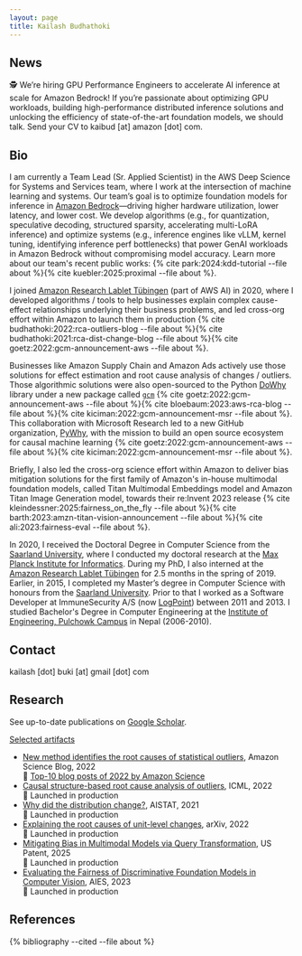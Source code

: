 ```yaml
---
layout: page
title: Kailash Budhathoki
---
```

## News
🕵 We’re hiring GPU Performance Engineers to accelerate AI inference at scale for Amazon Bedrock! If you’re passionate about optimizing GPU workloads, building high-performance distributed inference solutions and unlocking the efficiency of state-of-the-art foundation models, we should talk. Send your CV to kaibud [at] amazon [dot] com.

## Bio

I am currently a Team Lead (Sr. Applied Scientist) in the AWS Deep Science for Systems and Services team, where I work at the intersection of machine learning and systems. Our team’s goal is to optimize foundation models for inference in [Amazon Bedrock](https://aws.amazon.com/bedrock/)—driving higher hardware utilization, lower latency, and lower cost. We develop algorithms (e.g., for quantization, speculative decoding, structured sparsity, accelerating multi-LoRA inference) and optimize systems (e.g., inference engines like vLLM, kernel tuning, identifying inference perf bottlenecks) that power GenAI workloads in Amazon Bedrock without compromising model accuracy. Learn more about our team's recent public works: {% cite park:2024:kdd-tutorial --file about %}{% cite kuebler:2025:proximal --file about %}.

I joined [Amazon Research Lablet Tübingen](https://www.amazon.science/latest-news/amazons-fourth-r-d-center-in-germany-is-dedicated-to-open-ai-research) (part of AWS AI) in 2020, where I developed algorithms / tools to help businesses explain complex cause-effect relationships underlying their business problems, and led cross-org effort within Amazon to launch them in production {% cite budhathoki:2022:rca-outliers-blog --file about %}{% cite budhathoki:2021:rca-dist-change-blog --file about %}{% cite goetz:2022:gcm-announcement-aws --file about %}.
<!-- Typical business problems involved effect estimation, and root cause analysis of changes / outliers. Some solutions are still actively used in production by -->
Businesses like Amazon Supply Chain and Amazon Ads actively use those solutions for effect estimation and root cause analysis of changes / outliers.
Those algorithmic solutions were also open-sourced to the Python [DoWhy](https://github.com/py-why/dowhy) library under a new package called [`gcm`](https://www.pywhy.org/dowhy/v0.9.1/user_guide/gcm_based_inference/introduction.html) {% cite goetz:2022:gcm-announcement-aws --file about %}{% cite  bloebaum:2023:aws-rca-blog --file about %}{% cite kiciman:2022:gcm-announcement-msr --file about %}. This collaboration with Microsoft Research led to a new GitHub organization, [PyWhy](https://www.pywhy.org/), with the mission to build an open source ecosystem for causal machine learning {% cite goetz:2022:gcm-announcement-aws --file about %}{% cite kiciman:2022:gcm-announcement-msr --file about %}.
<!--  -->
Briefly, I also led the cross-org science effort within Amazon to deliver bias mitigation solutions for the first family of Amazon's in-house multimodal foundation models, called Titan Multimodal Embeddings model and Amazon Titan Image Generation model, towards their re:Invent 2023 release {% cite kleindessner:2025:fairness_on_the_fly --file about %}{% cite barth:2023:amzn-titan-vision-announcement --file about %}{% cite ali:2023:fairness-eval --file about %}.

In 2020, I received the Doctoral Degree in Computer Science from the [Saarland University](https://saarland-informatics-campus.de/), where I conducted my doctoral research at the [Max Planck Institute for Informatics](https://www.mpi-inf.mpg.de/home). During my PhD, I also interned at the [Amazon Research Lablet Tübingen](https://www.amazon.science/latest-news/amazons-fourth-r-d-center-in-germany-is-dedicated-to-open-ai-research) for 2.5 months in the spring of 2019. Earlier, in 2015, I completed my Master’s degree in Computer Science with honours from the [Saarland University](https://saarland-informatics-campus.de/). Prior to that I worked as a Software Developer at ImmuneSecurity A/S (now [LogPoint](https://www.logpoint.com/en/)) between 2011 and 2013.
I studied Bachelor's Degree in Computer Engineering at the [Institute of Engineering, Pulchowk Campus](https://pcampus.edu.np/) in Nepal (2006-2010).

## Contact

kailash [dot] buki [at] gmail [dot] com

## Research

See up-to-date publications on [Google Scholar](https://scholar.google.com/citations?hl=en&user=O5yaQbgAAAAJ&view_op=list_works&sortby=pubdate).

<u>Selected artifacts</u>
- [New method identifies the root causes of statistical outliers](https://www.amazon.science/blog/new-method-identifies-the-root-causes-of-statistical-outliers), Amazon Science Blog, 2022<br/>
🎉 [Top-10 blog posts of 2022 by Amazon Science](https://www.amazon.science/blog/top-10-blog-posts-of-2022)
- [Causal structure-based root cause analysis of outliers](https://proceedings.mlr.press/v162/budhathoki22a/budhathoki22a.pdf), ICML, 2022<br/>
🚀 Launched in production
- [Why did the distribution change?](https://proceedings.mlr.press/v130/budhathoki21a/budhathoki21a.pdf), AISTAT, 2021<br/>
🚀 Launched in production
- [Explaining the root causes of unit-level changes](https://arxiv.org/pdf/2206.12986), arXiv, 2022<br/>
🚀 Launched in production
- [Mitigating Bias in Multimodal Models via Query Transformation](https://patents.google.com/patent/US12229179B1/en), US Patent, 2025<br/>
🚀 Launched in production
- [Evaluating the Fairness of Discriminative Foundation Models in Computer Vision](https://arxiv.org/pdf/2310.11867), AIES, 2023<br/>
🚀 Launched in production

## References

{% bibliography --cited --file about %}

<!-- <h1><b>Hot Topics</b></h1>
<div class="posts">
  <h3>Are you an <b>expert</b> in optimizing foundation models for inference?<br/><a>Share your CV to kaibud@ (append amazon.com)!</a></h3>
  <!-- <h3>Are you interested in optimizing foundation models for inference?<br/><a href="https://sites.google.com/view/kdd-2024-tutorial-inf-opt-/home" target="_blank">Check out our KDD'24 tutorial!</a></h3> -->
<!-- </div> -->

<!-- <h1><b>Research Internship</b></h1>
<div class="posts">
  <h3>Are you a PhD researcher working on optimizing foundation models for inference? <br/><a>Share your CV to kaibud@ (append amazon.com)!</a></h3>
</div>

<h1><b>Blog Posts</b></h1>
<div class="posts">
  {% for post in site.posts %}
  <div class="post">
    <h3 class="post-title">
      <a href="{{ post.url | absolute_url }}">
        {{ post.title }}
      </a>
    </h3>
    <span class="post-date">{{ post.date | date_to_string }}</span>
  </div>
  {% endfor %}
</div>

<div class="footer">
  <span class="disclaimer">Disclaimer: The opinions expressed here are my own and do not necessarily represent those of current or past employers.</span>
</div> -->